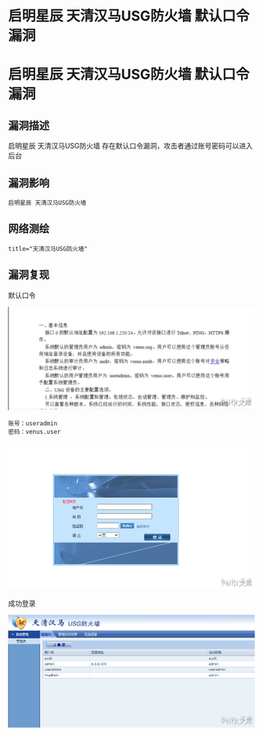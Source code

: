 # 启明星辰 天清汉马USG防火墙 默认口令漏洞

# 启明星辰 天清汉马USG防火墙 默认口令漏洞

## 漏洞描述

启明星辰 天清汉⻢USG防⽕墙 存在默认口令漏洞，攻击者通过账号密码可以进入后台

## 漏洞影响 

```
启明星辰 天清汉马USG防火墙
```

## 网络测绘

```
title="天清汉马USG防火墙"
```

## 漏洞复现

默认口令



![](/images/202202162254777.png)

```plain
账号：useradmin
密码：venus.user
```

![](/images/202202162255446.png)

成功登录

![](/images/202202162255311.png)


